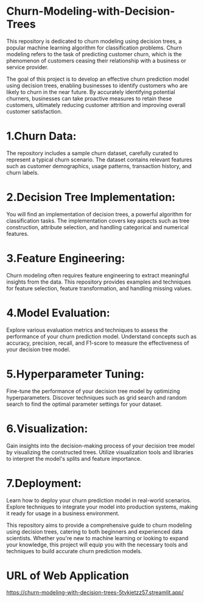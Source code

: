 # Churn-Modeling-with-Decision-Trees
This repository is dedicated to churn modeling using decision trees, a popular machine learning algorithm for classification problems. Churn modeling refers to the task of predicting customer churn, which is the phenomenon of customers ceasing their relationship with a business or service provider.

The goal of this project is to develop an effective churn prediction model using decision trees, enabling businesses to identify customers who are likely to churn in the near future. By accurately identifying potential churners, businesses can take proactive measures to retain these customers, ultimately reducing customer attrition and improving overall customer satisfaction.

# 1.Churn Data: 
The repository includes a sample churn dataset, carefully curated to represent a typical churn scenario. The dataset contains relevant features such as customer demographics, usage patterns, transaction history, and churn labels.

# 2.Decision Tree Implementation: 
You will find an implementation of decision trees, a powerful algorithm for classification tasks. The implementation covers key aspects such as tree construction, attribute selection, and handling categorical and numerical features.

# 3.Feature Engineering: 
Churn modeling often requires feature engineering to extract meaningful insights from the data. This repository provides examples and techniques for feature selection, feature transformation, and handling missing values.

# 4.Model Evaluation: 
Explore various evaluation metrics and techniques to assess the performance of your churn prediction model. Understand concepts such as accuracy, precision, recall, and F1-score to measure the effectiveness of your decision tree model.

# 5.Hyperparameter Tuning: 
Fine-tune the performance of your decision tree model by optimizing hyperparameters. Discover techniques such as grid search and random search to find the optimal parameter settings for your dataset.

# 6.Visualization: 
Gain insights into the decision-making process of your decision tree model by visualizing the constructed trees. Utilize visualization tools and libraries to interpret the model's splits and feature importance.

# 7.Deployment: 
Learn how to deploy your churn prediction model in real-world scenarios. Explore techniques to integrate your model into production systems, making it ready for usage in a business environment.

This repository aims to provide a comprehensive guide to churn modeling using decision trees, catering to both beginners and experienced data scientists. Whether you're new to machine learning or looking to expand your knowledge, this project will equip you with the necessary tools and techniques to build accurate churn prediction models.

# URL of Web Application
https://churn-modeling-with-decision-trees-5tvkietzz57.streamlit.app/
